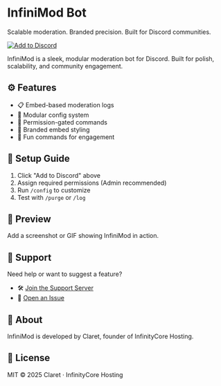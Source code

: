 # InfiniMod Bot
Scalable moderation. Branded precision. Built for Discord communities.

[![Add to Discord](https://img.shields.io/badge/Add%20to%20Discord-00ffff?style=for-the-badge&logo=discord&logoColor=white)](https://discord.com/oauth2/authorize?client_id=1419248435491766303&permissions=8&scope=bot)

InfiniMod is a sleek, modular moderation bot for Discord. Built for polish, scalability, and community engagement.

## ⚙️ Features
- 📋 Embed-based moderation logs
- 🧩 Modular config system
- 🔐 Permission-gated commands
- 🎨 Branded embed styling
- 🎉 Fun commands for engagement

## 🚀 Setup Guide
1. Click "Add to Discord" above
2. Assign required permissions (Admin recommended)
3. Run `/config` to customize
4. Test with `/purge` or `/log`

## 📸 Preview
Add a screenshot or GIF showing InfiniMod in action.

## 💬 Support
Need help or want to suggest a feature?

- 🛠 [Join the Support Server](https://discord.gg/fPn4dNDF6p)
- 🐛 [Open an Issue](https://github.com/your-repo/issues)

## 👤 About
InfiniMod is developed by Claret, founder of InfinityCore Hosting.

## 📄 License
MIT © 2025 Claret · InfinityCore Hosting
